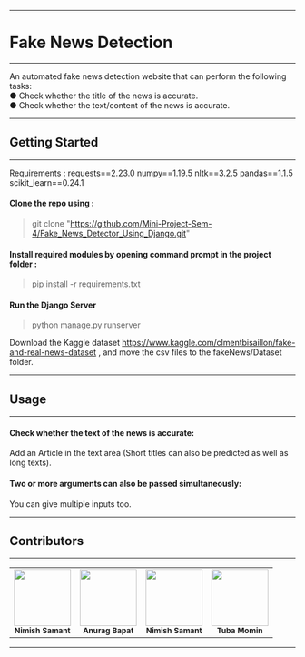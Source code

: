 ***
# Fake News Detection 
***
An automated fake news detection website that can perform the following
tasks: <br />
● Check whether the title of the news is accurate. <br />
● Check whether the text/content of the news is accurate.
***
## Getting Started
***
Requirements :
requests==2.23.0
numpy==1.19.5
nltk==3.2.5
pandas==1.1.5
scikit_learn==0.24.1

#### Clone the repo using :
>git clone "https://github.com/Mini-Project-Sem-4/Fake_News_Detector_Using_Django.git"

#### Install required modules by opening command prompt in the project folder :
>pip install -r requirements.txt

#### Run the Django Server
>python manage.py runserver

Download the Kaggle dataset https://www.kaggle.com/clmentbisaillon/fake-and-real-news-dataset , and move the csv files to the fakeNews/Dataset folder.
***
## Usage
***
#### Check whether the text of the news is accurate:
Add an Article in the text area (Short titles can also be predicted as well as long texts).
#### Two or more arguments can also be passed simultaneously:
You can give multiple inputs too.
***
## Contributors
***
<table>
	<tr>
		<td align="center">
			<a href="https://github.com/realhunter7869"> 
				<img src="https://avatars.githubusercontent.com/u/59429408" width="100px" alt="" /><br /> 
				<sub><b>Nimish Samant</b></sub> 
			</a>
		</td>
		<td align="center">
			<a href="https://github.com/anuragbapat10"> 
				<img src="https://avatars.githubusercontent.com/u/68067079" width="100px" alt="" /><br /> 
				<sub><b>Anurag Bapat</b></sub> 
			</a>
		</td>
		<td align="center">
			<a href="https://github.com/realhunter7869"> 
				<img src="https://avatars.githubusercontent.com/u/59429408" width="100px" alt="" /><br /> 
				<sub><b>Nimish Samant</b></sub> 
			</a>
		</td>
		<td align="center">
			<a href="https://github.com/tubamomin786"> 
				<img src="https://avatars.githubusercontent.com/u/68866062" width="100px" alt="" /><br /> 
				<sub><b>Tuba Momin</b></sub> 
			</a>
		</td>
	</tr>
</table>
<hr>
